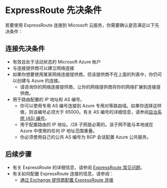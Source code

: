 <properties
   pageTitle="采用 ExpressRoute 所要满足的先决条件"
   description="本页提供了在订购 ExpressRoute 线路之前需要满足的要求列表"
   documentationCenter="na"
   services="expressroute"
   authors="cherylmc"
   manager="carolz"
   editor="tysonn"/>
<tags
   ms.service="expressroute"
   ms.date="07/28/2015"
   wacn.date="11/02/2015"/>


# ExpressRoute 先决条件  

若要使用 ExpressRoute 连接到 Microsoft 云服务，你需要确认是否满足以下先决条件：

## 连接先决条件

- 有效且处于活动状态的 Microsoft Azure 帐户
- 与连接提供商可以建立网络连接
- 如果你想要使用某家网络连接提供商，但该提供商不在上面的列表中，你仍可以创建与 Azure 的连接。
	- 请咨询你的网络连接提供商，让你的网络提供商将你的网络扩展到连接提供商。
- 用于路由配置的 IP 地址和 AS 编号。
	- 你可以使用专用 AS 编号连接到 Azure 专用对等路由域。如果你选择这样做，则该编号必须大于 65000。有关 AS 编号的详细信息，请参阅[自治系统 (AS) 编号](http://www.iana.org/assignments/as-numbers/as-numbers.xhtml)。
	- 用于配置路由的 IP 地址。/28 子网是必需的。该子网不能与本地或在 Azure 中使用的任何 IP 地址范围重叠。
	- 你必须使用自己的公共 AS 编号为 BGP 会话配置 Azure 公共服务。

## 后续步骤

- 有关 ExpressRoute 的详细信息，请参阅 [ExpressRoute 常见问题](/documentation/articles/expressroute-faqs)。
- 有关如何配置 ExpressRoute 连接的信息，请参阅：
	- [通过 Exchange 提供商配置 ExpressRoute 连接](/documentation/articles/expressroute-configuring-exps)
 

<!---HONumber=69-->